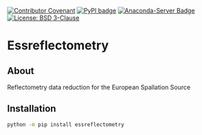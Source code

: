 [![Contributor Covenant](https://img.shields.io/badge/Contributor%20Covenant-2.1-4baaaa.svg)](CODE_OF_CONDUCT.md)
[![PyPI badge](http://img.shields.io/pypi/v/essreflectometry.svg)](https://pypi.python.org/pypi/essreflectometry)
[![Anaconda-Server Badge](https://anaconda.org/scipp/essreflectometry/badges/version.svg)](https://anaconda.org/scipp/essreflectometry)
[![License: BSD 3-Clause](https://img.shields.io/badge/License-BSD%203--Clause-blue.svg)](LICENSE)

# Essreflectometry

## About

Reflectometry data reduction for the European Spallation Source

## Installation

```sh
python -m pip install essreflectometry
```
